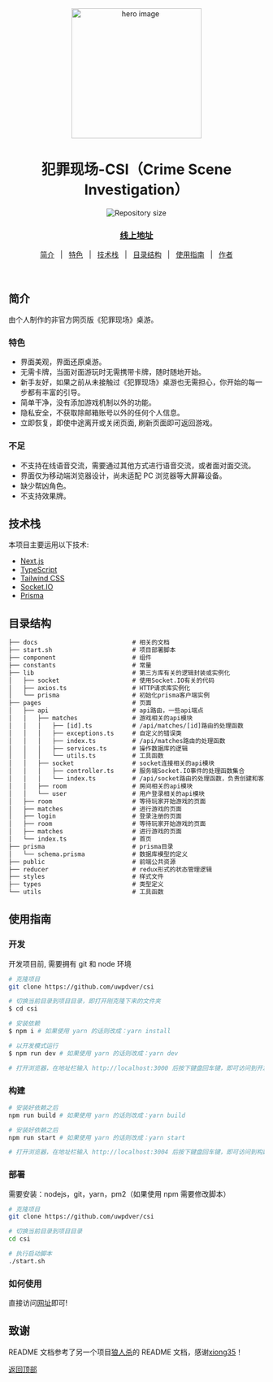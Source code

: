 <div align="center" id="top">
  <img height="256" src="https://bl3301files.storage.live.com/y4mHaLD0Xh8Hf56jMEXKY52oP5MBmW1pKYcHAqZJugxWUVsfZLgPk9Z9J-W5I2S19hh6Vh3mgSjNdfD8e5t9muZFMbF40dCEvRUILqrHA5yoffjrZW9tRsD7qJorQ0Gg_xoD22kKxqlyeKbBkVbc2TxuRS62TddVfVdso15BxuEfsHRSWJok_7gh5Q2-DTy3Qg8?width=660&height=399&cropmode=none" alt="hero image" />
</div>

<h1 align="center">犯罪现场-CSI（Crime Scene Investigation）</h1>

<p align="center">
  <img alt="Repository size" src="https://img.shields.io/github/repo-size/uwpdver/csi?color=56BEB8">
</p>

<h3 align="center"><a href="http://helloo.world:3004/">线上地址</a></h3>

<p align="center">
  <a href="#dart-简介">简介</a> &#xa0; | &#xa0;
  <a href="#sparkles-features">特色</a> &#xa0; | &#xa0;
  <a href="#rocket-技术栈">技术栈</a> &#xa0; | &#xa0;
  <a href="#deciduous_tree-目录结构">目录结构</a> &#xa0; | &#xa0;
  <a href="#white_check_mark-使用指南">使用指南</a> &#xa0; | &#xa0;
  <a href="https://github.com/uwpdver" target="_blank">作者</a>
</p>

<br>

## 简介

由个人制作的非官方网页版《犯罪现场》桌游。

### 特色

- 界面美观，界面还原桌游。
- 无需卡牌，当面对面游玩时无需携带卡牌，随时随地开始。
- 新手友好，如果之前从未接触过《犯罪现场》桌游也无需担心，你开始的每一步都有丰富的引导。
- 简单干净，没有添加游戏机制以外的功能。
- 隐私安全，不获取除邮箱账号以外的任何个人信息。
- 立即恢复，即使中途离开或关闭页面, 刷新页面即可返回游戏。

### 不足

- 不支持在线语音交流，需要通过其他方式进行语音交流，或者面对面交流。
- 界面仅为移动端浏览器设计，尚未适配 PC 浏览器等大屏幕设备。
- 缺少帮凶角色。
- 不支持效果牌。

## 技术栈

本项目主要运用以下技术:

- [Next.js](https://nextjs.org/)
- [TypeScript](https://www.typescriptlang.org/)
- [Tailwind CSS](https://tailwindcss.com/)
- [Socket.IO](https://socket.io/)
- [Prisma](https://www.prisma.io/)

## 目录结构

```txt
├── docs                          # 相关的文档
├── start.sh                      # 项目部署脚本
├── component                     # 组件
├── constants                     # 常量
├── lib                           # 第三方库有关的逻辑封装或实例化
│   ├── socket                    # 使用Socket.IO有关的代码
│   ├── axios.ts                  # HTTP请求库实例化
│   └── prisma                    # 初始化prisma客户端实例
├── pages                         # 页面
│   ├── api                       # api路由，一些api端点
│   │   ├── matches               # 游戏相关的api模块
│   │   │   ├── [id].ts           # /api/matches/[id]路由的处理函数
│   │   │   ├── exceptions.ts     # 自定义的错误类
│   │   │   ├── index.ts          # /api/matches路由的处理函数
│   │   │   ├── services.ts       # 操作数据库的逻辑
│   │   │   └── utils.ts          # 工具函数
│   │   ├── socket                # socket连接相关的api模块
│   │   │   ├── controller.ts     # 服务端Socket.IO事件的处理函数集合
│   │   │   └── index.ts          # /api/socket路由的处理函数，负责创建和客户端之间的Socket.IO连接
│   │   ├── room                  # 房间相关的api模块
│   │   └── user                  # 用户登录相关的api模块
│   ├── room                      # 等待玩家开始游戏的页面
│   ├── matches                   # 进行游戏的页面
│   ├── login                     # 登录注册的页面
│   ├── room                      # 等待玩家开始游戏的页面
│   ├── matches                   # 进行游戏的页面
│   └── index.ts                  # 首页
├── prisma                        # prisma目录
│   └── schema.prisma             # 数据库模型的定义
├── public                        # 前端公共资源
├── reducer                       # redux形式的状态管理逻辑
├── styles                        # 样式文件
├── types                         # 类型定义
└── utils                         # 工具函数
```

## 使用指南

### 开发

开发项目前, 需要拥有 git 和 node 环境

```bash
# 克隆项目
git clone https://github.com/uwpdver/csi

# 切换当前目录到项目目录，即打开刚克隆下来的文件夹
$ cd csi

# 安装依赖
$ npm i # 如果使用 yarn 的话则改成：yarn install

# 以开发模式运行
$ npm run dev # 如果使用 yarn 的话则改成：yarn dev

# 打开浏览器，在地址栏输入 http://localhost:3000 后按下键盘回车键，即可访问到开发中的应用。
```

### 构建

```bash
# 安装好依赖之后
npm run build # 如果使用 yarn 的话则改成：yarn build

# 安装好依赖之后
npm run start # 如果使用 yarn 的话则改成：yarn start

# 打开浏览器，在地址栏输入 http://localhost:3004 后按下键盘回车键，即可访问到构建好的应用。
```

### 部署

需要安装：nodejs，git，yarn，pm2（如果使用 npm 需要修改脚本）

```bash
# 克隆项目
git clone https://github.com/uwpdver/csi

# 切换当前目录到项目目录
cd csi

# 执行启动脚本
./start.sh
```

### 如何使用

直接访问[网址](http://helloo.world:3004/)即可!

## 致谢

README 文档参考了另一个项目[狼人杀](https://github.com/xiong35/werewolf)的 README 文档，感谢[xiong35](https://github.com/xiong35)！

<a href="#top">返回顶部</a>
